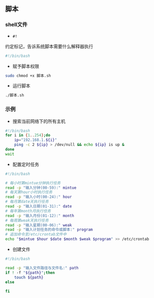 <!--
 * @Description: 
 * @Version: 1.0
 * @Author: Li Yuanhao
 * @Email: dalao_li@163.com
 * @Date: 2021-01-16 17:59:34
 * @LastEditors: DaLao
 * @LastEditTime: 2022-01-12 20:13:56
--> 

## 脚本

### shell文件

- `#!`

约定标记，告诉系统脚本需要什么解释器执行

```sh
#!/bin/bash
```

- 赋予脚本权限

```sh
sudo chmod +x 脚本.sh
```

- 运行脚本

```sh
./脚本.sh
```

### 示例

- 搜索当前网络下的所有主机

```sh
#!/bin/bash
for i in {1..254};do
    ip="192.168.1.${i}"
    ping -c 2 ${ip} > /dev/null && echo ${ip} is up &
done
wait
```

- 配置定时任务

```sh
#!/bin/bash

# 每小时第mintue分钟执行任务
read -p "输入分钟(00‐59):" mintue
# 每天第hour小时执行任务
read -p "输入小时(00‐24):" hour
# 每月第date天执行任务
read -p "输入日期(01‐31):" date
# 每年第month月执行任务
read -p "输入月份(01‐12):" month
# 每周第weak天执行任务
read -p "输入星期(00‐06):" weak
read -p "输入计划任务的命令或脚本:" program
# 追加命令至/etc/crontab文件中
echo "$mintue $hour $date $month $weak $program" >> /etc/crontab
```

- 创建文件

```sh
#!/bin/bash

read -p "输入文件路径与文件名:" path
if ! -f "${path}";then
    touch ${path}
else
    
fi
```

